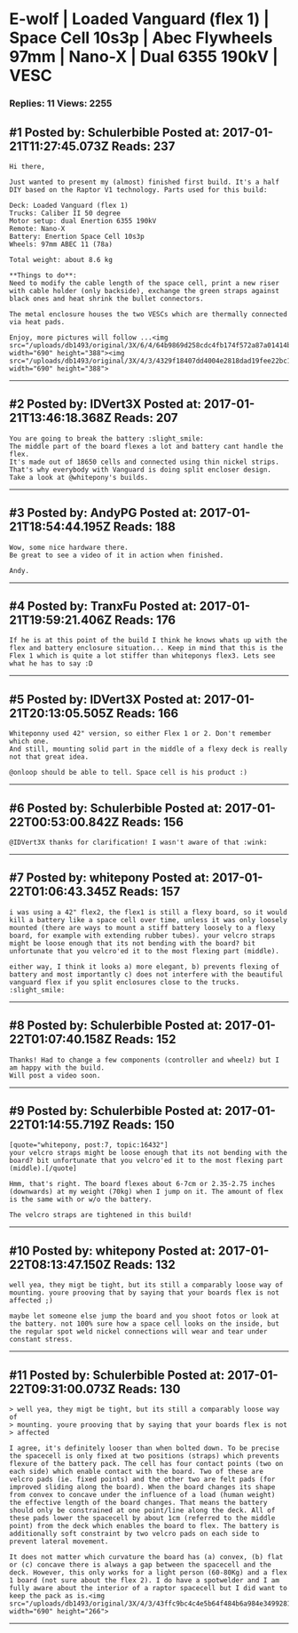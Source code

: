 # E-wolf &#124; Loaded Vanguard (flex 1) &#124; Space Cell 10s3p &#124; Abec Flywheels 97mm &#124; Nano-X &#124; Dual 6355 190kV &#124; VESC

### Replies: 11 Views: 2255

## \#1 Posted by: Schulerbible Posted at: 2017-01-21T11:27:45.073Z Reads: 237

```
Hi there,

Just wanted to present my (almost) finished first build. It's a half DIY based on the Raptor V1 technology. Parts used for this build:

Deck: Loaded Vanguard (flex 1)
Trucks: Caliber II 50 degree
Motor setup: dual Enertion 6355 190kV 
Remote: Nano-X
Battery: Enertion Space Cell 10s3p 
Wheels: 97mm ABEC 11 (78a)

Total weight: about 8.6 kg

**Things to do**:
Need to modify the cable length of the space cell, print a new riser with cable holder (only backside), exchange the green straps against black ones and heat shrink the bullet connectors.

The metal enclosure houses the two VESCs which are thermally connected via heat pads.  

Enjoy, more pictures will follow ...<img src="/uploads/db1493/original/3X/6/4/64b9869d258cdc4fb174f572a87a01414b72de00.jpg" width="690" height="388"><img src="/uploads/db1493/original/3X/4/3/4329f18407dd4004e2818dad19fee22bc1d722ac.jpg" width="690" height="388">
```

---
## \#2 Posted by: IDVert3X Posted at: 2017-01-21T13:46:18.368Z Reads: 207

```
You are going to break the battery :slight_smile:
The middle part of the board flexes a lot and battery cant handle the flex.
It's made out of 18650 cells and connected using thin nickel strips.
That's why everybody with Vanguard is doing split encloser design.
Take a look at @whitepony's builds.
```

---
## \#3 Posted by: AndyPG Posted at: 2017-01-21T18:54:44.195Z Reads: 188

```
Wow, some nice hardware there.
Be great to see a video of it in action when finished.

Andy.
```

---
## \#4 Posted by: TranxFu Posted at: 2017-01-21T19:59:21.406Z Reads: 176

```
If he is at this point of the build I think he knows whats up with the flex and battery enclosure situation... Keep in mind that this is the Flex 1 which is quite a lot stiffer than whiteponys flex3. Lets see what he has to say :D
```

---
## \#5 Posted by: IDVert3X Posted at: 2017-01-21T20:13:05.505Z Reads: 166

```
Whiteponny used 42" version, so either Flex 1 or 2. Don't remember which one.
And still, mounting solid part in the middle of a flexy deck is really not that great idea.

@onloop should be able to tell. Space cell is his product :)
```

---
## \#6 Posted by: Schulerbible Posted at: 2017-01-22T00:53:00.842Z Reads: 156

```
@IDVert3X thanks for clarification! I wasn't aware of that :wink:
```

---
## \#7 Posted by: whitepony Posted at: 2017-01-22T01:06:43.345Z Reads: 157

```
i was using a 42" flex2, the flex1 is still a flexy board, so it would kill a battery like a space cell over time, unless it was only loosely mounted (there are ways to mount a stiff battery loosely to a flexy board, for example with extending rubber tubes). your velcro straps might be loose enough that its not bending with the board? bit unfortunate that you velcro'ed it to the most flexing part (middle).

either way, I think it looks a) more elegant, b) prevents flexing of battery and most importantly c) does not interfere with the beautiful vanguard flex if you split enclosures close to the trucks. :slight_smile:
```

---
## \#8 Posted by: Schulerbible Posted at: 2017-01-22T01:07:40.158Z Reads: 152

```
Thanks! Had to change a few components (controller and wheelz) but I am happy with the build. 
Will post a video soon.
```

---
## \#9 Posted by: Schulerbible Posted at: 2017-01-22T01:14:55.719Z Reads: 150

```
[quote="whitepony, post:7, topic:16432"]
your velcro straps might be loose enough that its not bending with the 
board? bit unfortunate that you velcro'ed it to the most flexing part 
(middle).[/quote]

Hmm, that's right. The board flexes about 6-7cm or 2.35-2.75 inches (downwards) at my weight (70kg) when I jump on it. The amount of flex is the same with or w/o the battery.

The velcro straps are tightened in this build!
```

---
## \#10 Posted by: whitepony Posted at: 2017-01-22T08:13:47.150Z Reads: 132

```
well yea, they migt be tight, but its still a comparably loose way of mounting. youre prooving that by saying that your boards flex is not affected ;)

maybe let someone else jump the board and you shoot fotos or look at the battery. not 100% sure how a space cell looks on the inside, but the regular spot weld nickel connections will wear and tear under constant stress.
```

---
## \#11 Posted by: Schulerbible Posted at: 2017-01-22T09:31:00.073Z Reads: 130

```
> well yea, they migt be tight, but its still a comparably loose way of 
> mounting. youre prooving that by saying that your boards flex is not 
> affected

I agree, it's definitely looser than when bolted down. To be precise the spacecell is only fixed at two positions (straps) which prevents flexure of the battery pack. The cell has four contact points (two on each side) which enable contact with the board. Two of these are velcro pads (ie. fixed points) and the other two are felt pads (for improved sliding along the board). When the board changes its shape from convex to concave under the influence of a load (human weight) the effective length of the board changes. That means the battery should only be constrained at one point/line along the deck. All of these pads lower the spacecell by about 1cm (referred to the middle point) from the deck which enables the board to flex. The battery is additionally soft constraint by two velcro pads on each side to prevent lateral movement.

It does not matter which curvature the board has (a) convex, (b) flat or (c) concave there is always a gap between the spacecell and the deck. However, this only works for a light person (60-80Kg) and a flex 1 board (not sure about the flex 2). I do have a spotwelder and I am fully aware about the interior of a raptor spacecell but I did want to keep the pack as is.<img src="/uploads/db1493/original/3X/4/3/43ffc9bc4c4e5b64f484b6a984e34992813f6c93.jpg" width="690" height="266">
```

---
